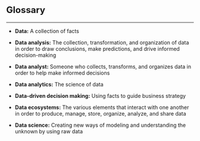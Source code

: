 # <span style="font-size:24px;">Glossary</span>

---

- **Data:** A collection of facts

- **Data analysis:** The collection, transformation, and organization of data in order to draw conclusions, make predictions, and drive informed decision-making

- **Data analyst:** Someone who collects, transforms, and organizes data in order to help make informed decisions

- **Data analytics:** The science of data

- **Data-driven decision making:** Using facts to guide business strategy

- **Data ecosystems:** The various elements that interact with one another in order to produce, manage, store, organize, analyze, and share data

- **Data science:** Creating new ways of modeling and understanding the unknown by using raw data


